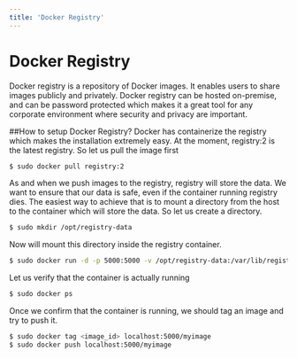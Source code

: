 ```yaml
---
title: 'Docker Registry'
---
```


# Docker Registry
Docker registry is a repository of Docker images. It enables users to share images publicly and privately. Docker registry can be hosted on-premise, and can be password protected which makes it a great tool for any corporate environment where security and privacy are important. 

##How to setup Docker Registry?
Docker has containerize the registry which makes the installation extremely easy. At the moment, registry:2 is the latest registry. So let us pull the image first
```bash
$ sudo docker pull registry:2
```

As and when we push images to the registry, registry will store the data. We want to ensure that our data is safe, even if the container running registry dies. The easiest way to achieve that is to mount a directory from the host to the container which will store the data. So let us create a directory.

```bash
$ sudo mkdir /opt/registry-data
```
Now will mount this directory inside the registry container.
```bash
$ sudo docker run -d -p 5000:5000 -v /opt/registry-data:/var/lib/registry registry:2
```
Let us verify that the container is actually running
```bash
$ sudo docker ps
```
Once we confirm that the container is running, we should tag an image and try to push it.
```bash
$ sudo docker tag <image_id> localhost:5000/myimage
$ sudo docker push localhost:5000/myimage
```
